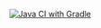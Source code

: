 [![Java CI with Gradle](https://github.com/Katiqa/PageObject/actions/workflows/gradle.yml/badge.svg?event=push)](https://github.com/Katiqa/PageObject/actions/workflows/gradle.yml)